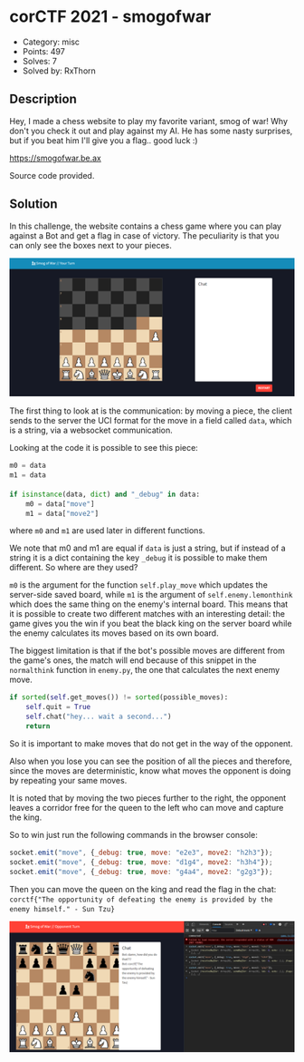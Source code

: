 # corCTF 2021 - smogofwar

- Category: misc
- Points: 497
- Solves: 7
- Solved by: RxThorn

## Description

Hey, I made a chess website to play my favorite variant, smog of war! Why don't you check it out and play against my AI. He has some nasty surprises, but if you beat him I'll give you a flag.. good luck :)

https://smogofwar.be.ax

Source code provided.

## Solution

In this challenge, the website contains a chess game where you can play against a Bot and get a flag in case of victory. The peculiarity is that you can only see the boxes next to your pieces.

![Chess game](./pictures/chess.png "Chess game")

The first thing to look at is the communication: by moving a piece, the client sends to the server the UCI format for the move in a field called `data`, which is a string, via a websocket communication.

Looking at the code it is possible to see this piece:
```python
m0 = data
m1 = data

if isinstance(data, dict) and "_debug" in data:
    m0 = data["move"]
    m1 = data["move2"]
```
where `m0` and `m1` are used later in different functions.

We note that m0 and m1 are equal if `data` is just a string, but if instead of a string it is a dict containing the key `_debug` it is possible to make them different. So where are they used?

`m0` is the argument for the function `self.play_move` which updates the server-side saved board, while `m1` is the argument of `self.enemy.lemonthink` which does the same thing on the enemy's internal board. This means that it is possible to create two different matches with an interesting detail: the game gives you the win if you beat the black king on the server board while the enemy calculates its moves based on its own board.

The biggest limitation is that if the bot's possible moves are different from the game's ones, the match will end because of this snippet in the `normalthink` function in `enemy.py`, the one that calculates the next enemy move.
```python
if sorted(self.get_moves()) != sorted(possible_moves):
    self.quit = True
    self.chat("hey... wait a second...")
    return
```

So it is important to make moves that do not get in the way of the opponent.

Also when you lose you can see the position of all the pieces and therefore, since the moves are deterministic, know what moves the opponent is doing by repeating your same moves.

It is noted that by moving the two pieces further to the right, the opponent leaves a corridor free for the queen to the left who can move and capture the king.

So to win just run the following commands in the browser console:
```javascript
socket.emit("move", {_debug: true, move: "e2e3", move2: "h2h3"});
socket.emit("move", {_debug: true, move: "d1g4", move2: "h3h4"});
socket.emit("move", {_debug: true, move: "g4a4", move2: "g2g3"});
```

Then you can move the queen on the king and read the flag in the chat: `corctf{"The opportunity of defeating the enemy is provided by the enemy himself." - Sun Tzu}`

![Solve](./pictures/solve.png "Solve")
